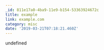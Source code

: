 ```yaml
---
_id: 811e17a0-4ba9-11e9-b154-53363924672c
title: example
link: example.com
category: misc
date: '2019-03-21T07:18:21.460Z'
---
```

undefined
